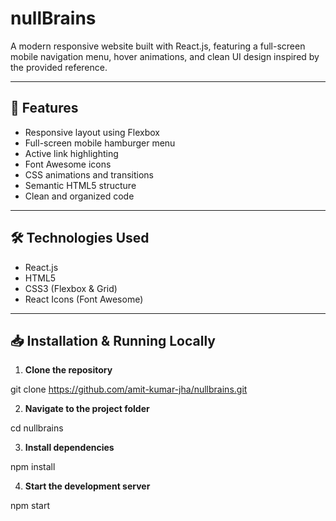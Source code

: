 # nullBrains

A modern responsive website built with React.js, featuring a full-screen mobile navigation menu, hover animations, and clean UI design inspired by the provided reference.

---

## 🚀 Features

- Responsive layout using Flexbox
- Full-screen mobile hamburger menu
- Active link highlighting
- Font Awesome icons
- CSS animations and transitions
- Semantic HTML5 structure
- Clean and organized code

---

## 🛠️ Technologies Used

- React.js
- HTML5
- CSS3 (Flexbox & Grid)
- React Icons (Font Awesome)

---

## 📥 Installation & Running Locally

1. **Clone the repository**

git clone https://github.com/amit-kumar-jha/nullbrains.git

2. **Navigate to the project folder**

cd nullbrains

3. **Install dependencies**

npm install

4. **Start the development server**

npm start
